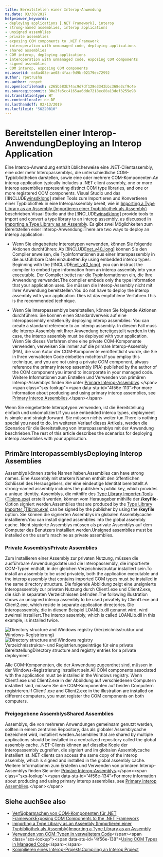 ```yaml
---
title: Bereitstellen einer Interop-Anwendung
ms.date: 03/30/2017
helpviewer_keywords:
- deploying applications [.NET Framework], interop
- strong-named assemblies, interop applications
- unsigned assemblies
- private assemblies
- exposing COM components to .NET Framework
- interoperation with unmanaged code, deploying applications
- shared assemblies
- COM interop, deploying applications
- interoperation with unmanaged code, exposing COM components
- signed assemblies
- COM interop, exposing COM components
ms.assetid: ea8a403e-ae03-4faa-9d9b-02179ec72992
author: rpetrusha
ms.author: ronpet
ms.openlocfilehash: c265b583b74ac9d7df128e3343bbc368e3cf9c4e
ms.sourcegitcommit: 30e2fe5cc4165aa6dde7218ec80a13def3255e98
ms.translationtype: HT
ms.contentlocale: de-DE
ms.lasthandoff: 02/13/2019
ms.locfileid: "56220810"
---
```

# <a name="deploying-an-interop-application"></a><span data-ttu-id="4f56e-102">Bereitstellen einer Interop-Anwendung</span><span class="sxs-lookup"><span data-stu-id="4f56e-102">Deploying an Interop Application</span></span>
<span data-ttu-id="4f56e-103">Eine Interop-Anwendung enthält üblicherweise eine .NET-Clientassembly, eine oder mehr Interopassemblys, die unterschiedliche COM-Typbibliotheken darstellen, sowie eine oder mehrere COM-Komponenten.</span><span class="sxs-lookup"><span data-stu-id="4f56e-103">An interop application typically includes a .NET client assembly, one or more interop assemblies representing distinct COM type libraries, and one or more registered COM components.</span></span> <span data-ttu-id="4f56e-104">Visual Studio und das [!INCLUDE[winsdklong](../../../includes/winsdklong-md.md)] stellen Tools zum Importieren und Konvertieren einer Typbibliothek in eine Interopassembly bereit, wie in [Importing a Type Library as an Assembly (Importieren einer Typbibliothek als Assembly)](importing-a-type-library-as-an-assembly.md) beschrieben.</span><span class="sxs-lookup"><span data-stu-id="4f56e-104">Visual Studio and the [!INCLUDE[winsdklong](../../../includes/winsdklong-md.md)] provide tools to import and convert a type library to an interop assembly, as discussed in [Importing a Type Library as an Assembly](importing-a-type-library-as-an-assembly.md).</span></span> <span data-ttu-id="4f56e-105">Es gibt zwei Möglichkeiten zum Bereitstellen einer Interop-Anwendung:</span><span class="sxs-lookup"><span data-stu-id="4f56e-105">There are two ways to deploy an interop application:</span></span>  
  
-   <span data-ttu-id="4f56e-106">Wenn Sie eingebettete Interoptypen verwenden, können Sie folgende Aktionen durchführen: Ab [!INCLUDE[net_v40_long](../../../includes/net-v40-long-md.md)] können Sie den Compiler anweisen, die Typinformationen aus einer Interopassembly in die ausführbare Datei einzubetten.</span><span class="sxs-lookup"><span data-stu-id="4f56e-106">By using embedded interop types: Beginning with the [!INCLUDE[net_v40_long](../../../includes/net-v40-long-md.md)], you can instruct the compiler to embed type information from an interop assembly into your executable.</span></span> <span data-ttu-id="4f56e-107">Der Compiler bettet nur die Typinformationen ein, die Ihre Anwendung verwendet.</span><span class="sxs-lookup"><span data-stu-id="4f56e-107">The compiler embeds only the type information that your application uses.</span></span> <span data-ttu-id="4f56e-108">Sie müssen die Interop-Assembly nicht mit Ihrer Anwendung bereitstellen.</span><span class="sxs-lookup"><span data-stu-id="4f56e-108">You do not have to deploy the interop assembly with your application.</span></span> <span data-ttu-id="4f56e-109">Dies ist das empfohlene Verfahren.</span><span class="sxs-lookup"><span data-stu-id="4f56e-109">This is the recommended technique.</span></span>  
  
-   <span data-ttu-id="4f56e-110">Wenn Sie Interopassemblys bereitstellen, können Sie folgende Aktionen durchführen: Sie können einen Standardverweis auf eine Interopassembly erstellen.</span><span class="sxs-lookup"><span data-stu-id="4f56e-110">By deploying interop assemblies: You can create a standard reference to an interop assembly.</span></span> <span data-ttu-id="4f56e-111">In diesem Fall muss die Interop-Assembly mit Ihrer Anwendung bereitgestellt werden.</span><span class="sxs-lookup"><span data-stu-id="4f56e-111">In this case, the interop assembly must be deployed with your application.</span></span> <span data-ttu-id="4f56e-112">Wenn Sie dieses Verfahren ohne eine private COM-Komponente verwenden, verweisen Sie immer auf die primäre Interop-Assembly (PIA), die vom Autor der COM-Komponente veröffentlicht wurde, die Sie in Ihren verwalteten Code einbetten möchten.</span><span class="sxs-lookup"><span data-stu-id="4f56e-112">If you employ this technique, and you are not using a private COM component, always reference the primary interop assembly (PIA) published by the author of the COM component you intend to incorporate in your managed code.</span></span> <span data-ttu-id="4f56e-113">Weitere Informationen zum Erstellen und Verwenden von primären Interop-Assemblys finden Sie unter [Primäre Interop-Assemblys](https://docs.microsoft.com/previous-versions/dotnet/netframework-4.0/aax7sdch(v=vs.100)).</span><span class="sxs-lookup"><span data-stu-id="4f56e-113">For more information about producing and using primary interop assemblies, see [Primary Interop Assemblies](https://docs.microsoft.com/previous-versions/dotnet/netframework-4.0/aax7sdch(v=vs.100)).</span></span>  
  
 <span data-ttu-id="4f56e-114">Wenn Sie eingebettete Interoptypen verwenden, ist die Bereitstellung einfach und unkompliziert.</span><span class="sxs-lookup"><span data-stu-id="4f56e-114">If you use embedded interop types, deployment is simple and straightforward.</span></span> <span data-ttu-id="4f56e-115">Sie müssen nichts weiter tun.</span><span class="sxs-lookup"><span data-stu-id="4f56e-115">There is nothing special you need to do.</span></span> <span data-ttu-id="4f56e-116">Im weiteren Verlauf dieses Artikels, werden die Szenarios für die Bereitstellung von Interopassemblys mit der Anwendung beschrieben.</span><span class="sxs-lookup"><span data-stu-id="4f56e-116">The rest of this article describes the scenarios for deploying interop assemblies with your application.</span></span>  
  
## <a name="deploying-interop-assemblies"></a><span data-ttu-id="4f56e-117">Primäre Interopassemblys</span><span class="sxs-lookup"><span data-stu-id="4f56e-117">Deploying Interop Assemblies</span></span>  
 <span data-ttu-id="4f56e-118">Assemblys können starke Namen haben.</span><span class="sxs-lookup"><span data-stu-id="4f56e-118">Assemblies can have strong names.</span></span> <span data-ttu-id="4f56e-119">Eine Assembly mit starkem Namen enthält den öffentlichen Schlüssel des Herausgebers, der eine eindeutige Identität bereitstellt.</span><span class="sxs-lookup"><span data-stu-id="4f56e-119">A strong-named assembly includes the publisher's public key, which provides a unique identity.</span></span> <span data-ttu-id="4f56e-120">Assemblys, die mithilfe des [Type Library Importer-Tools (Tlbimp.exe)](../tools/tlbimp-exe-type-library-importer.md) erstellt werden, können vom Herausgeber mithilfe der **/keyfile**-Option signiert werden.</span><span class="sxs-lookup"><span data-stu-id="4f56e-120">Assemblies that are produced by the [Type Library Importer (Tlbimp.exe)](../tools/tlbimp-exe-type-library-importer.md) can be signed by the publisher by using the **/keyfile** option.</span></span> <span data-ttu-id="4f56e-121">Sie können die signierten Assemblys im globalen Assemblycache installieren.</span><span class="sxs-lookup"><span data-stu-id="4f56e-121">You can install signed assemblies into the global assembly cache.</span></span> <span data-ttu-id="4f56e-122">Nicht signierte Assemblys müssen als private Assemblys auf dem Computer des Benutzers installiert werden.</span><span class="sxs-lookup"><span data-stu-id="4f56e-122">Unsigned assemblies must be installed on the user's machine as private assemblies.</span></span>  
  
### <a name="private-assemblies"></a><span data-ttu-id="4f56e-123">Private Assemblys</span><span class="sxs-lookup"><span data-stu-id="4f56e-123">Private Assemblies</span></span>  
 <span data-ttu-id="4f56e-124">Zum Installieren einer Assembly zur privaten Nutzung, müssen die ausführbare Anwendungsdatei und die Interopassembly, die importierte COM-Typen enthält, in der gleichen Verzeichnisstruktur installiert sein.</span><span class="sxs-lookup"><span data-stu-id="4f56e-124">To install an assembly to be used privately, both the application executable and the interop assembly that contains imported COM types must be installed in the same directory structure.</span></span> <span data-ttu-id="4f56e-125">Die folgende Abbildung zeigt eine unsignierte Interopassembly zur privaten Nutzung durch Client1.exe und Client2.exe, die sich in separaten Verzeichnissen befinden.</span><span class="sxs-lookup"><span data-stu-id="4f56e-125">The following illustration shows an unsigned interop assembly to be used privately by Client1.exe and Client2.exe, which reside in separate application directories.</span></span> <span data-ttu-id="4f56e-126">Die Interopassembly, die in diesem Beispiel LOANLib.dll genannt wird, wird zweimal installiert.</span><span class="sxs-lookup"><span data-stu-id="4f56e-126">The interop assembly, which is called LOANLib.dll in this example, is installed twice.</span></span>  
  
 <span data-ttu-id="4f56e-127">![Directory structure and Windows registry (Verzeichnisstruktur und Windows-Registrierung)](media/comdeployprivate.gif "comdeployprivate")</span><span class="sxs-lookup"><span data-stu-id="4f56e-127">![Directory structure and Windows registry](media/comdeployprivate.gif "comdeployprivate")</span></span>  
<span data-ttu-id="4f56e-128">Verzeichnisstruktur- und Registrierungseinträge für eine private Bereitstellung</span><span class="sxs-lookup"><span data-stu-id="4f56e-128">Directory structure and registry entries for a private deployment</span></span>  
  
 <span data-ttu-id="4f56e-129">Alle COM-Komponenten, die der Anwendung zugeordnet sind, müssen in der Windows-Registrierung installiert sein.</span><span class="sxs-lookup"><span data-stu-id="4f56e-129">All COM components associated with the application must be installed in the Windows registry.</span></span> <span data-ttu-id="4f56e-130">Wenn Client1.exe und Client2.exe in der Abbildung auf verschiedenen Computern installiert sind, müssen Sie die COM-Komponenten auf beiden Computern registrieren.</span><span class="sxs-lookup"><span data-stu-id="4f56e-130">If Client1.exe and Client2.exe in the illustration are installed on different computers, you must register the COM components on both computers.</span></span>  
  
### <a name="shared-assemblies"></a><span data-ttu-id="4f56e-131">Freigegebene Assemblys</span><span class="sxs-lookup"><span data-stu-id="4f56e-131">Shared Assemblies</span></span>  
 <span data-ttu-id="4f56e-132">Assemblys, die von mehreren Anwendungen gemeinsam genutzt werden, sollten in einem zentralen Repository, das als globaler Assemblycache bezeichnet wird, installiert werden.</span><span class="sxs-lookup"><span data-stu-id="4f56e-132">Assemblies that are shared by multiple applications should be installed in a centralized repository called the global assembly cache.</span></span> <span data-ttu-id="4f56e-133">.NET-Clients können auf dieselbe Kopie der Interopassembly zugreifen, die signiert und im globalen Assemblycache installiert ist.</span><span class="sxs-lookup"><span data-stu-id="4f56e-133">.NET clients can access the same copy of the interop assembly, which is signed and installed in the global assembly cache.</span></span> <span data-ttu-id="4f56e-134">Weitere Informationen zum Erstellen und Verwenden von primären Interop-Assemblys finden Sie unter [Primäre Interop-Assemblys](https://docs.microsoft.com/previous-versions/dotnet/netframework-4.0/aax7sdch(v=vs.100)).</span><span class="sxs-lookup"><span data-stu-id="4f56e-134">For more information about producing and using primary interop assemblies, see [Primary Interop Assemblies](https://docs.microsoft.com/previous-versions/dotnet/netframework-4.0/aax7sdch(v=vs.100)).</span></span>  
  
## <a name="see-also"></a><span data-ttu-id="4f56e-135">Siehe auch</span><span class="sxs-lookup"><span data-stu-id="4f56e-135">See also</span></span>
- [<span data-ttu-id="4f56e-136">Verfügbarmachen von COM-Komponenten für .NET Framework</span><span class="sxs-lookup"><span data-stu-id="4f56e-136">Exposing COM Components to the .NET Framework</span></span>](exposing-com-components.md)
- [<span data-ttu-id="4f56e-137">Importing a Type Library as an Assembly (Importieren einer Typbibliothek als Assembly)</span><span class="sxs-lookup"><span data-stu-id="4f56e-137">Importing a Type Library as an Assembly</span></span>](importing-a-type-library-as-an-assembly.md)
- <span data-ttu-id="4f56e-138">[Verwenden von COM-Typen in verwaltetem Code](https://docs.microsoft.com/previous-versions/dotnet/netframework-4.0/3y76b69k(v=vs.100))</span><span class="sxs-lookup"><span data-stu-id="4f56e-138">[Using COM Types in Managed Code](https://docs.microsoft.com/previous-versions/dotnet/netframework-4.0/3y76b69k(v=vs.100))</span></span>
- [<span data-ttu-id="4f56e-139">Kompilieren eines Interop-Projekts</span><span class="sxs-lookup"><span data-stu-id="4f56e-139">Compiling an Interop Project</span></span>](compiling-an-interop-project.md)
